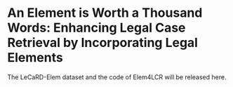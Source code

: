 # An Element is Worth a Thousand Words: Enhancing Legal Case Retrieval by Incorporating Legal Elements

The LeCaRD-Elem dataset and the code of Elem4LCR will be released here.

